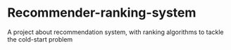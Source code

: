 # Recommender-ranking-system
A project about recommendation system, with ranking algorithms to tackle the cold-start problem
